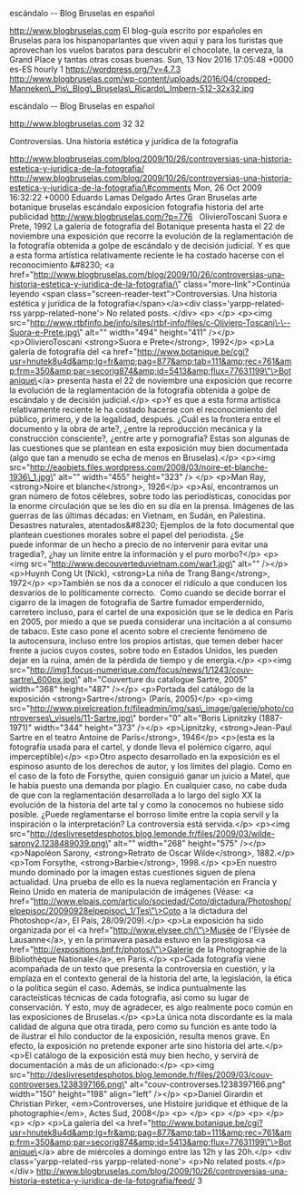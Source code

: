 escándalo -- Blog Bruselas en español

http://www.blogbruselas.com El blog-guía escrito por españoles en
Bruselas para los hispanoparlantes que viven aquí y para los turistas
que aprovechan los vuelos baratos para descubrir el chocolate, la
cerveza, la Grand Place y tantas otras cosas buenas. Sun, 13 Nov 2016
17:05:48 +0000 es-ES hourly 1 https://wordpress.org/?v=4.7.3
http://www.blogbruselas.com/wp-content/uploads/2016/04/cropped-Manneken\_Pis\_Blog\_Bruselas\_Ricardo\_Imbern-512-32x32.jpg

escándalo -- Blog Bruselas en español

http://www.blogbruselas.com 32 32

Controversias. Una historia estética y jurídica de la fotografía

http://www.blogbruselas.com/blog/2009/10/26/controversias-una-historia-estetica-y-juridica-de-la-fotografia/
http://www.blogbruselas.com/blog/2009/10/26/controversias-una-historia-estetica-y-juridica-de-la-fotografia/\#comments
Mon, 26 Oct 2009 16:32:22 +0000 Eduardo Lamas Delgado Artes Gran
Bruselas arte botanique bruselas escándalo exposicion fotografia
historia del arte publicidad http://www.blogbruselas.com/?p=776  
OlivieroToscani Suora e Prete, 1992 La galería de fotografía del
Botanique presenta hasta el 22 de noviembre una exposición que recorre
la evolución de la reglamentación de la fotografía obtenida a golpe de
escándalo y de decisión judicial. Y es que a esta forma artística
relativamente reciente le ha costado hacerse con el reconocimiento
&\#8230; \<a
href=\"http://www.blogbruselas.com/blog/2009/10/26/controversias-una-historia-estetica-y-juridica-de-la-fotografia/\"
class=\"more-link\"\>Continúa leyendo \<span
class=\"screen-reader-text\"\>Controversias. Una historia estética y
jurídica de la fotografía\</span\>\</a\>\<div class=\'yarpp-related-rss
yarpp-related-none\'\> No related posts. \</div\> \<p\> \</p\>
\<p\>\<img
src=\"http://www.rtbfinfo.be/info/sites/rtbf-info/files/c-Oliviero-Toscani\-\--Suora-e-Prete.jpg\"
alt=\"\" width=\"494\" height=\"411\" /\>\</p\> \<p\>OlivieroToscani
\<strong\>Suora e Prete\</strong\>, 1992\</p\> \<p\>La galería de
fotografía del \<a
href=\"http://www.botanique.be/cgi?usr=hnutek8u4d&amp;lg=fr&amp;pag=877&amp;tab=111&amp;rec=761&amp;frm=350&amp;par=secorig874&amp;id=5413&amp;flux=77631199\"\>Botanique\</a\>
presenta hasta el 22 de noviembre una exposición que recorre la
evolución de la reglamentación de la fotografía obtenida a golpe de
escándalo y de decisión judicial.\</p\> \<p\>Y es que a esta forma
artística relativamente reciente le ha costado hacerse con el
reconocimiento del público, primero, y de la legalidad, después. ¿Cuál
es la frontera entre el documento y la obra de arte?, ¿entre la
reproducción mecánica y la construcción consciente?, ¿entre arte y
pornografía? Estas son algunas de las cuestiones que se plantean en esta
exposición muy bien documentada (algo que tan a menudo se echa de menos
en Bruselas).\</p\> \<p\>\<img
src=\"http://eaobjets.files.wordpress.com/2008/03/noire-et-blanche-1936\_1.jpg\"
alt=\"\" width=\"455\" height=\"323\" /\> \</p\> \<p\>Man Ray,
\<strong\>Noire et blanche\</strong\>, 1926\</p\> \<p\>Así, encontramos
un gran número de fotos célebres, sobre todo las periodísticas,
conocidas por la enorme circulación que se les dio en su día en la
prensa. Imágenes de las guerras de las últimas décadas: en Vietnam, en
Sudán, en Palestina. Desastres naturales, atentados&\#8230; Ejemplos de
la foto documental que plantean cuestiones morales sobre el papel del
periodista. ¿Se puede informar de un hecho a precio de no intervenir
para evitar una tragedia?, ¿hay un límite entre la información y el puro
morbo?\</p\> \<p\>\<img
src=\"http://www.decouverteduvietnam.com/war1.jpg\" alt=\"\" /\>\</p\>
\<p\>Huynh Cong Ut (Nick), \<strong\>La niña de Trang Bang\</strong\>,
1972\</p\> \<p\>También se nos da a conocer el ridículo a que conducen
los desvaríos de lo políticamente correcto.  Como cuando se decide
borrar el cigarro de la imagen de fotografía de Sartre fumador
emperdernido, carretero incluso, para el cartel de una exposición que se
le dedica en París en 2005, por miedo a que se pueda considerar una
incitación a al consumo de tabaco. Este caso pone el acento sobre el
creciente fenómeno de la autocensura, incluso entre los propios
artistas, que temen deber hacer frente a jucios cuyos costes, sobre todo
en Estados Unidos, les pueden dejar en la ruina, amén de la pérdida de
tiempo y de energía.\</p\> \<p\>\<img
src=\"http://img1.focus-numerique.com/focus/news/1/1243/couv-sartre\_600px.jpg\"
alt=\"Couverture du catalogue Sartre, 2005\" width=\"368\"
height=\"487\" /\>\</p\> \<p\>Portada del catálogo de la exposición
\<strong\>Sartre\</strong\> (París, 2005)\</p\> \<p\>\<img
src=\"http://www.pixelcreation.fr/fileadmin/img/sas\_image/galerie/photo/controverses\_visuels/11-Sartre.jpg\"
border=\"0\" alt=\"Boris Lipnitzky (1887-1971)\" width=\"344\"
height=\"373\" /\>\</p\> \<p\>Lipnitzky, \<strong\>Jean-Paul Sartre en
el teatro Antoine de París\</strong\>, 1946\</p\> \<p\>(esta es la
fotografía usada para el cartel, y donde lleva el polémico cigarro, aquí
imperceptible)\</p\> \<p\>Otro aspecto desarrollado en la exposición es
el espinoso asunto de los derechos de autor, y los límites del plagio.
Como en el caso de la foto de Forsythe, quien consiguió ganar un juicio
a Matel, que le había puesto una demanda por plagio. En cualquier caso,
no cabe duda de que con la reglamentación desarrollada a lo largo del
siglo XX la evolución de la historia del arte tal y como la conocemos no
hubiese sido posible. ¿Puede reglamentarse el borroso límite entre la
copia servil y la inspiración o la interpretación? La controversia está
servida.\</p\> \<p\>\<img
src=\"http://deslivresetdesphotos.blog.lemonde.fr/files/2009/03/wilde-sarony2.1238489039.png\"
alt=\"\" width=\"268\" height=\"575\" /\>\</p\> \<p\>Napoléon Sarony,
\<strong\>Retrato de Oscar Wilde\</strong\>, 1882.\</p\> \<p\>Tom
Forsythe, \<strong\>Barbie\</strong\>, 1998.\</p\> \<p\>En nuestro mundo
dominado por la imagen estas cuestiones siguen de plena actualidad. Una
prueba de ello es la nueva reglamentación en Francia y Reino Unido en
materia de manipulación de imágenes (Véase: \<a
href=\"http://www.elpais.com/articulo/sociedad/Coto/dictadura/Photoshop/elpepisoc/20090928elpepisoc\_1/Tes\"\>Coto
a la dictadura del Photoshop\</a\>, El País, 28/09/209).\</p\> \<p\>La
exposición ha sido organizada por el \<a
href=\"http://www.elysee.ch/\"\>Musée de l'Elysée de Lausanne\</a\>, y
en la primavera pasada estuvo en la prestigiosa \<a
href=\"http://expositions.bnf.fr/photos/\"\>Galerie de la Photographie
de la Bibliothèque Nationale\</a\>, en París.\</p\> \<p\>Cada fotografía
viene acompañada de un texto que presenta la controversia en cuestión, y
la emplaza en el contexto general de la historia del arte, la
legislación, la ética o la política según el caso. Además, se indica
puntualmente las caracteísticas técnicas de cada fotografía, así como su
lugar de conservación. Y esto, muy de agradecer, es algo
realmente poco común en las exposiciones de Bruselas.\</p\> \<p\>La
única nota discordante es la mala calidad de alguna que otra tirada,
pero como su función es ante todo la de ilustrar el hilo conductor de la
exposición, resulta menos grave. En efecto, la exposición no pretende
exponer arte sino historia del arte.\</p\> \<p\>El catálogo de la
exposición está muy bien hecho, y servirá de documentación a más de un
aficionado:\</p\> \<p\>\<img
src=\"http://deslivresetdesphotos.blog.lemonde.fr/files/2009/03/couv-controverses.1238397166.png\"
alt=\"couv-controverses.1238397166.png\" width=\"150\" height=\"198\"
align=\"left\" /\>\</p\> \<p\>Daniel Girardin et Christian Pirker,
\<em\>Controverses, une Histoire juridique et éthique de la
photographie\</em\>, Actes Sud, 2008\</p\> \<p\> \</p\> \<p\> \</p\>
\<p\> \</p\> \<p\> \</p\> \<p\>La galería del \<a
href=\"http://www.botanique.be/cgi?usr=hnutek8u4d&amp;lg=fr&amp;pag=877&amp;tab=111&amp;rec=761&amp;frm=350&amp;par=secorig874&amp;id=5413&amp;flux=77631199\"\>Botanique\</a\>
abre de miércoles a domingo entre las 12h y las 20h.\</p\> \<div
class=\'yarpp-related-rss yarpp-related-none\'\> \<p\>No related
posts.\</p\> \</div\>
http://www.blogbruselas.com/blog/2009/10/26/controversias-una-historia-estetica-y-juridica-de-la-fotografia/feed/
3
